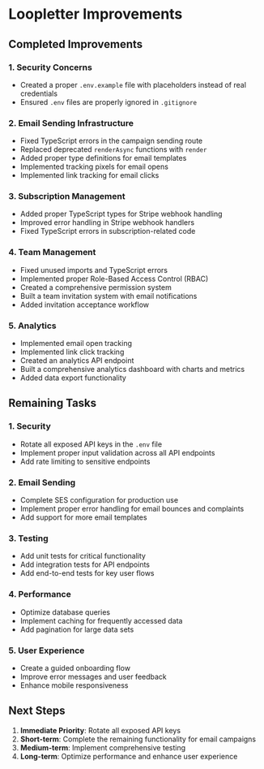# Loopletter Improvements

## Completed Improvements

### 1. Security Concerns
- Created a proper `.env.example` file with placeholders instead of real credentials
- Ensured `.env` files are properly ignored in `.gitignore`

### 2. Email Sending Infrastructure
- Fixed TypeScript errors in the campaign sending route
- Replaced deprecated `renderAsync` functions with `render`
- Added proper type definitions for email templates
- Implemented tracking pixels for email opens
- Implemented link tracking for email clicks

### 3. Subscription Management
- Added proper TypeScript types for Stripe webhook handling
- Improved error handling in Stripe webhook handlers
- Fixed TypeScript errors in subscription-related code

### 4. Team Management
- Fixed unused imports and TypeScript errors
- Implemented proper Role-Based Access Control (RBAC)
- Created a comprehensive permission system
- Built a team invitation system with email notifications
- Added invitation acceptance workflow

### 5. Analytics
- Implemented email open tracking
- Implemented link click tracking
- Created an analytics API endpoint
- Built a comprehensive analytics dashboard with charts and metrics
- Added data export functionality

## Remaining Tasks

### 1. Security
- Rotate all exposed API keys in the `.env` file
- Implement proper input validation across all API endpoints
- Add rate limiting to sensitive endpoints

### 2. Email Sending
- Complete SES configuration for production use
- Implement proper error handling for email bounces and complaints
- Add support for more email templates

### 3. Testing
- Add unit tests for critical functionality
- Add integration tests for API endpoints
- Add end-to-end tests for key user flows

### 4. Performance
- Optimize database queries
- Implement caching for frequently accessed data
- Add pagination for large data sets

### 5. User Experience
- Create a guided onboarding flow
- Improve error messages and user feedback
- Enhance mobile responsiveness

## Next Steps

1. **Immediate Priority**: Rotate all exposed API keys
2. **Short-term**: Complete the remaining functionality for email campaigns
3. **Medium-term**: Implement comprehensive testing
4. **Long-term**: Optimize performance and enhance user experience
